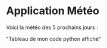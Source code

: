 # Application Météo 

Voici la météo des 5 prochains jours : 


"Tableau de mon code python affiché" 
